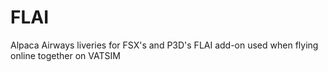 # FLAI
Alpaca Airways liveries for FSX's and P3D's FLAI add-on used when flying online together on VATSIM
